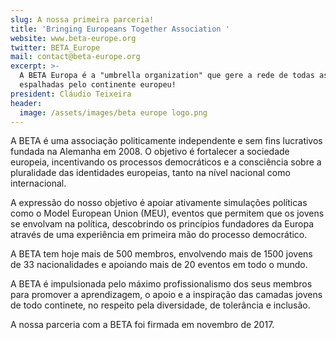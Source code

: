 ```yaml
---
slug: A nossa primeira parceria!
title: 'Bringing Europeans Together Association '
website: www.beta-europe.org
twitter: BETA_Europe
mail: contact@beta-europe.org
excerpt: >-
  A BETA Europa é a "umbrella organization" que gere a rede de todas as BETAs
  espalhadas pelo continente europeu! 
president: Cláudio Teixeira
header:
  image: /assets/images/beta europe logo.png
---
```

A BETA é uma associação politicamente independente e sem fins lucrativos fundada na Alemanha em 2008. O objetivo é fortalecer a sociedade europeia, incentivando os processos democráticos e a consciência sobre a pluralidade das identidades europeias, tanto na nível nacional como internacional.

A expressão do nosso objetivo é apoiar ativamente simulações políticas como o Model European Union (MEU), eventos que permitem que os jovens se envolvam na política, descobrindo os princípios fundadores da Europa através de uma experiência em primeira mão do processo democrático.

A  BETA tem hoje mais de  500 membros, envolvendo mais de 1500 jovens de 33 nacionalidades e apoiando mais de 20 eventos em todo o mundo.

A BETA é impulsionada pelo máximo profissionalismo dos seus membros para promover a aprendizagem, o apoio e a inspiração das camadas jovens de todo continete, no respeito pela diversidade, de tolerância e inclusão.

A nossa parceria com a BETA foi firmada em novembro de 2017.
